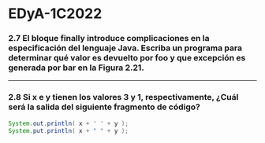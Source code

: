 # EDyA-1C2022

### 2.7 El bloque finally introduce complicaciones en la especificación del lenguaje Java. Escriba un programa para determinar qué valor es devuelto por foo y que excepción es generada por bar en la Figura 2.21.
---
### 2.8 Si x e y tienen los valores 3 y 1, respectivamente, ¿Cuál será la salida del siguiente fragmento de código?
```java
System.out.println( x + ' ' + y );
System.put.println( x + " " + y );
```